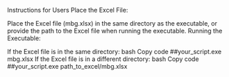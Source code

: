 Instructions for Users
Place the Excel File:

Place the Excel file (mbg.xlsx) in the same directory as the executable, or provide the path to the Excel file when running the executable.
Running the Executable:

If the Excel file is in the same directory:
bash
Copy code
##your_script.exe mbg.xlsx
If the Excel file is in a different directory:
bash
Copy code
##your_script.exe path_to_excel/mbg.xlsx
